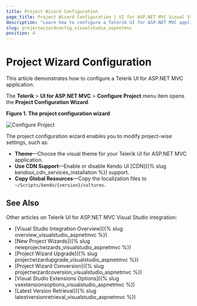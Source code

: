 ```yaml
---
title: Project Wizard Configuration
page_title: Project Wizard Configuration | UI for ASP.NET MVC Visual Studio Integration
description: "Learn how to configure a Telerik UI for ASP.NET MVC application."
slug: projectwizardconfig_visualstudio_aspnetmvc
position: 4
---
```


# Project Wizard Configuration

This article demonstrates how to configure a Telerik UI for ASP.NET MVC application.

The **Telerik** > **UI for ASP.NET MVC** > **Configure Project** menu item opens the **Project Configuration Wizard**.

**Figure 1. The project configuration wizard**

![Configure Project](/aspnet-mvc/vs-integration/images/configure.png)

The project configuration wizard enables you to modify project-wise settings, such as:

- **Theme**&mdash;Choose the visual theme for your Telerik UI for ASP.NET MVC application.
- **Use CDN Support**&mdash;Enable or disable Kendo UI [CDN]({% slug kendoui_cdn_services_installation %}) support.
- **Copy Global Resources**&mdash;Copy the localization files to `~/Scripts/kendo/{version}/cultures`.

## See Also

Other articles on Telerik UI for ASP.NET MVC Visual Studio integration:

* [Visual Studio Integration Overview]({% slug overview_visualstudio_aspnetmvc %})
* [New Project Wizards]({% slug newprojectwizards_visualstudio_aspnetmvc %})
* [Project Wizard Upgrade]({% slug projectwizardupgrade_visualstudio_aspnetmvc %})
* [Project Wizard Conversion]({% slug projectwizardcoversion_visualstudio_aspnetmvc %})
* [Visual Studio Extensions Options]({% slug vsextensionsoptions_visualstudio_aspnetmvc %})
* [Latest Version Retrieval]({% slug latestversionretrieval_visualstudio_aspnetmvc %})
